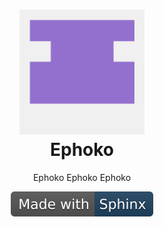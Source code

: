 <h1 align="center">
  <a href="https://www.google.ca" title="Ephoko">
    <img alt="Ephoko logo" src="./assets/logo.png" width="200px" height="200px"/>
  </a>
  <br />
  Ephoko
</h1>

<p align="center">
  Ephoko Ephoko Ephoko
</p>

<div align="center">
  <a href="https://google.ca">
    <img alt="docs badge" src="./assets/badges/docs.svg" />
  </a>
</div>
